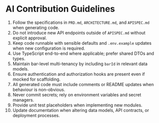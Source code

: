 # AI Contribution Guidelines

1. Follow the specifications in `PRD.md`, `ARCHITECTURE.md`, and `APISPEC.md` when generating code.
2. Do not introduce new API endpoints outside of `APISPEC.md` without explicit approval.
3. Keep code runnable with sensible defaults and `.env.example` updates when new configuration is required.
4. Use TypeScript end-to-end where applicable; prefer shared DTOs and types.
5. Maintain bar-level multi-tenancy by including `barId` in relevant data models.
6. Ensure authentication and authorization hooks are present even if mocked for scaffolding.
7. All generated code must include comments or README updates when behaviour is non-obvious.
8. Never commit secrets; rely on environment variables and secret managers.
9. Provide unit test placeholders when implementing new modules.
10. Update documentation when altering data models, API contracts, or deployment processes.
